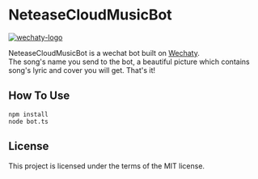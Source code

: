 # NeteaseCloudMusicBot

[![wechaty-logo](https://raw.githubusercontent.com/chatie/wechaty/master/image/wechaty-logo-en.png)](https://github.com/chatie/wechaty)

NeteaseCloudMusicBot is a wechat bot built on [Wechaty](https://github.com/chatie/wechaty).<br/> 
The song's name you send to the bot, a beautiful picture which contains song's lyric and cover you will get. That's it! 

## How To Use

```
npm install
node bot.ts
```
## License

This project is licensed under the terms of the MIT license.
